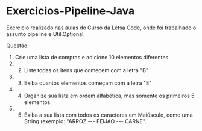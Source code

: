 # Exercicios-Pipeline-Java

Exercicio realizado nas aulas do Curso da Letsa Code, onde foi trabalhado o assunto pipeline e Util.Optional.

Questão:

1.	Crie uma lista de compras e adicione 10 elementos diferentes 
2.	2. Liste todas os itens que comecem com a letra "B" 
3.	3. Exiba quantos elementos começam com a letra "E" 
4.	4. Organize sua lista em ordem alfabética, mas somente os primeiros 5 elementos. 
5.	5. Exiba a sua lista com todos os caracteres em Maiúsculo, como uma String (exemplo: "ARROZ --- FEIJAO --- CARNE".
